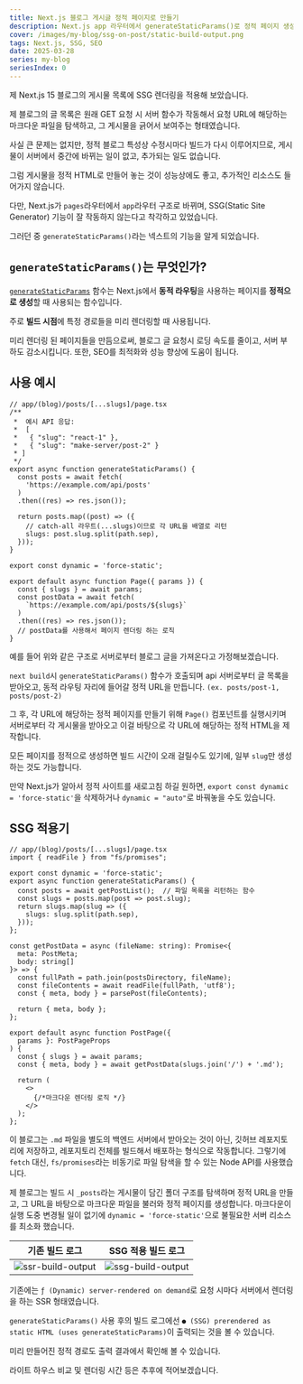 ```yaml
---
title: Next.js 블로그 게시글 정적 페이지로 만들기
description: Next.js app 라우터에서 generateStaticParams()로 정적 페이지 생성
cover: /images/my-blog/ssg-on-post/static-build-output.png
tags: Next.js, SSG, SEO
date: 2025-03-28
series: my-blog
seriesIndex: 0
---
```



제 Next.js 15 블로그의 게시물 목록에 SSG 렌더링을 적용해 보았습니다. 

제 블로그의 글 목록은 원래 GET 요청 시 서버 함수가 작동해서 요청 URL에 해당하는 마크다운 파일을 탐색하고, 그 게시물을 긁어서 보여주는 형태였습니다. 

사실 큰 문제는 없지만, 정적 블로그 특성상 수정시마다 빌드가 다시 이루어지므로, 게시물이 서버에서 중간에 바뀌는 일이 없고, 추가되는 일도 없습니다. 

그럼 게시물을 정적 HTML로 만들어 놓는 것이 성능상에도 좋고, 추가적인 리소스도 들어가지 않습니다.

다만, Next.js가 `pages`라우터에서 `app`라우터 구조로 바뀌며, SSG(Static Site Generator) 기능이 잘 작동하지 않는다고 착각하고 있었습니다.

그러던 중 `generateStaticParams()`라는 넥스트의 기능을 알게 되었습니다.



## `generateStaticParams()`는 무엇인가?

[`generateStaticParams`](https://nextjs.org/docs/app/api-reference/functions/generate-static-params) 함수는 Next.js에서 **동적 라우팅**을 사용하는 페이지를 **정적으로 생성**할 때 사용되는 함수입니다. 

주로 **빌드 시점**에 특정 경로들을 미리 렌더링할 때 사용됩니다.

미리 렌더링 된 페이지들을 만듬으로써, 블로그 글 요청시 로딩 속도를 줄이고, 서버 부하도 감소시킵니다. 또한, SEO를 최적화와 성능 향상에 도움이 됩니다. 



## 사용 예시

```tsx
// app/(blog)/posts/[...slugs]/page.tsx
/**
 *  예시 API 응답:
 *  [
 *   { "slug": "react-1" },
 *   { "slug": "make-server/post-2" }
 * ]
 */
export async function generateStaticParams() {
  const posts = await fetch(
    'https://example.com/api/posts'
  )
  .then((res) => res.json());

  return posts.map((post) => ({
    // catch-all 라우트(...slugs)이므로 각 URL을 배열로 리턴
    slugs: post.slug.split(path.sep),
  }));
}

export const dynamic = 'force-static'; 

export default async function Page({ params }) {
  const { slugs } = await params;
  const postData = await fetch(
    `https://example.com/api/posts/${slugs}`
  )
  .then((res) => res.json());
  // postData를 사용해서 페이지 렌더링 하는 로직
}
```

예를 들어 위와 같은 구조로 서버로부터 블로그 글을 가져온다고 가정해보겠습니다. 

`next build`시 `generateStaticParams()` 함수가 호출되며 api 서버로부터 글 목록을 받아오고, 동적 라우팅 자리에 들어갈 정적 URL을 만듭니다. 
`(ex. posts/post-1, posts/post-2)` 

그 후, 각 URL에 해당하는 정적 페이지를 만들기 위해 `Page()` 컴포넌트를 실행시키며 서버로부터 각 게시물을 받아오고 이걸 바탕으로 각 URL에 해당하는 정적 HTML을 제작합니다. 

모든 페이지를 정적으로 생성하면 빌드 시간이 오래 걸릴수도 있기에, 일부 `slug`만 생성하는 것도 가능합니다. 

만약 Next.js가 알아서 정적 사이트를 새로고침 하길 원하면, `export const dynamic = 'force-static'`을 삭제하거나 `dynamic = "auto"`로 바꿔놓을 수도 있습니다. 


## SSG 적용기

```tsx
// app/(blog)/posts/[...slugs]/page.tsx
import { readFile } from "fs/promises";

export const dynamic = 'force-static'; 
export async function generateStaticParams() {
  const posts = await getPostList();  // 파일 목록을 리턴하는 함수
  const slugs = posts.map(post => post.slug);
  return slugs.map(slug => ({
    slugs: slug.split(path.sep),
  }));
};

const getPostData = async (fileName: string): Promise<{ 
  meta: PostMeta;
  body: string[] 
}> => {
  const fullPath = path.join(postsDirectory, fileName);
  const fileContents = await readFile(fullPath, 'utf8');
  const { meta, body } = parsePost(fileContents);
  
  return { meta, body };
};

export default async function PostPage({ 
  params }: PostPageProps
) {
  const { slugs } = await params;
  const { meta, body } = await getPostData(slugs.join('/') + '.md');
  
  return (
    <>
      {/*마크다운 렌더링 로직 */}
    </>
  );
};
```

이 블로그는 `.md` 파일을 별도의 백엔드 서버에서 받아오는 것이 아닌, 깃허브 레포지토리에 저장하고, 레포지토리 전체를 빌드해서 배포하는 형식으로 작동합니다. 그렇기에 `fetch` 대신, `fs/promises`라는 비동기로 파일 탐색을 할 수 있는 Node API를 사용했습니다.

제 블로그는 빌드 시 `_posts`라는 게시물이 담긴 폴더 구조를 탐색하며 정적 URL을 만들고, 그 URL을 바탕으로 마크다운 파일을 불러와 정적 페이지를 생성합니다. 마크다운이 실행 도중 변경될 일이 없기에 `dynamic = 'force-static'`으로 불필요한 서버 리소스를 최소화 했습니다.


| 기존 빌드 로그 | SSG 적용 빌드 로그 |
|:---:|:---:|
|![ssr-build-output](/images/my-blog/ssg-on-post/ssr-build-output.png)|![ssg-build-output](/images/my-blog/ssg-on-post/static-build-output.png)|


기존에는 `ƒ (Dynamic) server-rendered on demand`로 요청 시마다 서버에서 렌더링을 하는 SSR 형태였습니다.

`generateStaticParams()` 사용 후의 빌드 로그에선 `● (SSG) prerendered as static HTML (uses generateStaticParams)`이 출력되는 것을 볼 수 있습니다. 

미리 만들어진 정적 경로도 출력 결과에서 확인해 볼 수 있습니다.

라이트 하우스 비교 및 렌더링 시간 등은 추후에 적어보겠습니다.